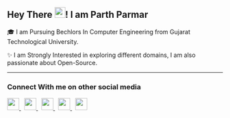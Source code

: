 <h2> Hey There <image height="25" width="25" src="https://github.com/TheDudeThatCode/TheDudeThatCode/blob/master/Assets/Hi.gif">! I am Parth Parmar</h2>
  
  <p>🎓 I am Pursuing Bechlors In Computer Engineering from Gujarat Technological University. </p>
  <p>✨ I am Strongly Interested in exploring different domains, I am also passionate about Open-Source. </p>
  <hr>
  
  <h3> Connect With me on other social media </h3>
  <a href="https://www.linkedin.com/in/parth-parmar-7539441b5/"><image src="https://cdn-icons-png.flaticon.com/512/174/174857.png" height="28"> </a> &nbsp;
   <a href="https://www.instagram.com/parth_030"><image src="https://upload.wikimedia.org/wikipedia/commons/thumb/a/a5/Instagram_icon.png/1024px-Instagram_icon.png" height="28"> </a> &nbsp;
     <a href="https://www.twitter.com/thatp2blog"> <image src="https://cdn-icons-png.flaticon.com/512/124/124021.png" height="28"> </a> &nbsp;
      <a href="mailto:parth.parmar30803@gmail.com"><image src="https://www.androidpolice.com/wp-content/uploads/2020/10/06/icon-google-gmail-new.png" height="28"> </a> &nbsp;
        <a href="https://thatp2blog.blogspot.com"> <image src="https://upload.wikimedia.org/wikipedia/commons/thumb/3/31/Blogger.svg/1030px-Blogger.svg.png" height="28"> </a>
        
<!---
parth-03083/parth-03083 is a ✨ special ✨ repository because its `"` (this file) appears on your GitHub profile.
You can click the Preview link to take a look at your changes.
--->
